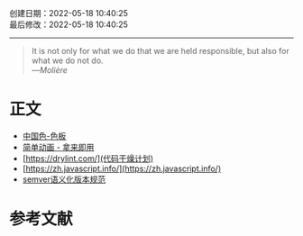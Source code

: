 创建日期：2022-05-18 10:40:25  
最后修改：2022-05-18 10:40:25

- - -
> It is not only for what we do that we are held responsible, but also for what we do not do.  
>—<cite>Molière</cite>

# 正文

- [中国色-色板](http://zhongguose.com/)
- [简单动画 - 拿来即用](https://animista.net/)
- [https://drylint.com/](代码干燥计划)
- [https://zh.javascript.info/](https://zh.javascript.info/)
- [semver语义化版本规范](https://semver.org/lang/zh-CN/)

# 参考文献
